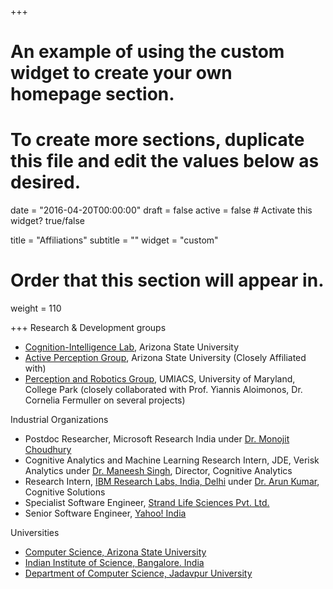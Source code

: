 +++
# An example of using the custom widget to create your own homepage section.
# To create more sections, duplicate this file and edit the values below as desired.

date = "2016-04-20T00:00:00"
draft = false
active = false  # Activate this widget? true/false

title = "Affiliations"
subtitle = ""
widget = "custom"

# Order that this section will appear in.
weight = 110

+++
Research & Development groups

<div>
<ul class="fa-ul">
<li>
<i class="fa-li fas fa-star fa-xs" style="color:black;"></i> <a href=https://cogintlab-asu.github.io>Cognition-Intelligence Lab</a>, Arizona State University 
</li>
<li>
<i class="fa-li fas fa-star fa-xs" style="color:black;"></i> <a href=http://yezhouyang.engineering.asu.edu/research-group/>Active Perception Group</a>, Arizona State University (Closely Affiliated with)
</li>
<li>
<i class="fa-li fas fa-star fa-xs" style="color:black;"></i> <a href=http://prg.cs.umd.edu/>Perception and Robotics Group</a>, UMIACS, University of Maryland, College Park (closely collaborated with Prof. Yiannis Aloimonos, Dr. Cornelia Fermuller on several projects)
</li>
</ul>
</div>

Industrial Organizations

<div>
<ul class="fa-ul">
<li>
<i class="fa-li fas fa-briefcase fa-xs" style="color:black;"></i> Postdoc Researcher, Microsoft Research India
under <a href=https://www.microsoft.com/en-us/research/people/monojitc/>Dr. Monojit Choudhury</a>
</li>
<li>
<i class="fa-li fas fa-briefcase fa-xs" style="color:black;"></i> Cognitive Analytics and Machine Learning Research Intern, JDE, Verisk Analytics
under <a href=https://www.linkedin.com/in/maneesh-singh-phd-3523ab9/>Dr. Maneesh Singh</a>, Director, Cognitive Analytics
</li>
<li>
<i class="fa-li fas fa-briefcase fa-xs" style="color:black;"></i> Research Intern, <a href=http://www.research.ibm.com/labs/india/>IBM Research Labs, India, Delhi</a>
under <a href=http://researcher.watson.ibm.com/researcher/view.php?person=in-kkarun>Dr. Arun Kumar</a>, Cognitive Solutions
</li>
<li>
<i class="fa-li fas fa-briefcase fa-xs" style="color:black;"></i> Specialist Software Engineer, <a href=http://www.strandls.com/us/>Strand Life Sciences Pvt. Ltd.</a>
</li>
<li>
<i class="fa-li fas fa-briefcase fa-xs" style="color:black;"></i> Senior Software Engineer, <a href=https://in.yahoo.com/>Yahoo! India<a>
</li>
</ul>
</div>

Universities

<div>
<ul class="fa-ul">
<li>
<i class="fa-li fas fa-graduation-cap fa-xs" style="color:black;"></i> <a href=http://cidse.engineering.asu.edu/>Computer Science, Arizona State University</a>
<ul>
<!-- <li>ASU Computer Science Ranking rises. Read <a href=https://engineering.asu.edu/factbook/rankings/>here</a> and <a href=https://asunow.asu.edu/content/asu-computer-science-program-sees-rise-reputation>here</a>.
</li> -->
</ul>
</li>
<li>
<i class="fa-li fas fa-graduation-cap fa-xs" style="color:black;"></i> <a href=http://www.csa.iisc.ernet.in/>Indian Institute of Science, Bangalore. India</a>
<ul>
<!-- <li>
IISc Bangalore Makes Indian Debut in top 100 World university (THE ranking). Read <a href=http://indianexpress.com/article/india/india-news-india/iisc-makes-indian-debut-in-top-100-world-university-ranking/>Here</a>.
</li> -->
</ul>
</li>
<li>
<i class="fa-li fas fa-graduation-cap fa-xs" style="color:black;"></i> <a href=http://www.jaduniv.edu.in/htdocs/view_department.php?deptid=59>Department of Computer Science, Jadavpur University</a>
</li>
</ul>
</div>

<!-- {{< figure src="/img/affiliations.png" title="" width="80%">}} -->
